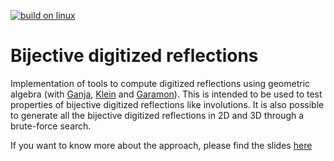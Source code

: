 [![build on linux](https://github.com/sbreuils/GADigitizedTransformations/actions/workflows/linuxBuild.yml/badge.svg)](https://github.com/sbreuils/GADigitizedTransformations/actions/workflows/linuxBuild.yml)

# Bijective digitized reflections
Implementation of tools to compute digitized reflections using geometric algebra (with [Ganja](https://github.com/enkimute/ganja.js), [Klein](https://github.com/jeremyong/klein) and [Garamon](https://github.com/vincentnozick/garamon)). This is intended to be used to test properties of bijective digitized reflections like involutions. It is also possible to generate all the bijective digitized reflections in 2D and 3D through a brute-force search. 

If you want to know more about the approach, please find the slides [here](https://gacv.slides.com/sbreuils/gadigitizedreflectionsandrotations/fullscreen)


